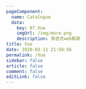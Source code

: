 ```yaml
---
pageComponent:
  name: Catalogue
  data:
    key: 07.Vue
    imgUrl: /img/more.png
    description: 渐进式web框架
title: Vue
date: 2020-03-11 21:50:56
permalink: /Vue
sidebar: false
article: false
comment: false
editLink: false
---
```

